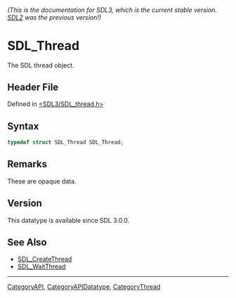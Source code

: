 ###### (This is the documentation for SDL3, which is the current stable version. [SDL2](https://wiki.libsdl.org/SDL2/) was the previous version!)
# SDL_Thread

The SDL thread object.

## Header File

Defined in [<SDL3/SDL_thread.h>](https://github.com/libsdl-org/SDL/blob/main/include/SDL3/SDL_thread.h)

## Syntax

```c
typedef struct SDL_Thread SDL_Thread;
```

## Remarks

These are opaque data.

## Version

This datatype is available since SDL 3.0.0.

## See Also

- [SDL_CreateThread](SDL_CreateThread)
- [SDL_WaitThread](SDL_WaitThread)

----
[CategoryAPI](CategoryAPI), [CategoryAPIDatatype](CategoryAPIDatatype), [CategoryThread](CategoryThread)

